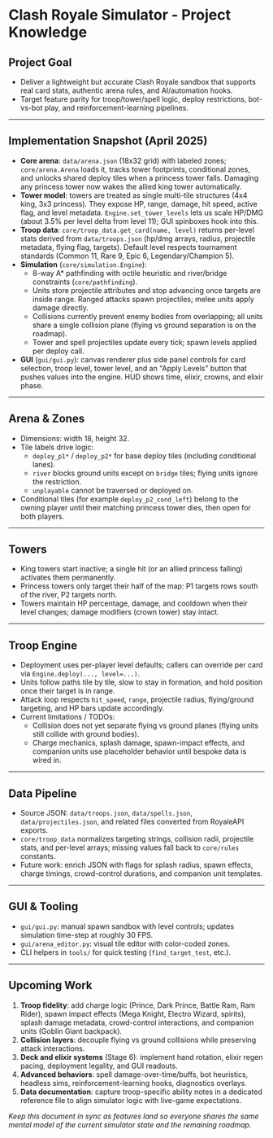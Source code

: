# Clash Royale Simulator - Project Knowledge

## Project Goal
- Deliver a lightweight but accurate Clash Royale sandbox that supports real card stats, authentic arena rules, and AI/automation hooks.
- Target feature parity for troop/tower/spell logic, deploy restrictions, bot-vs-bot play, and reinforcement-learning pipelines.

---

## Implementation Snapshot (April 2025)
- **Core arena**: `data/arena.json` (18x32 grid) with labeled zones; `core/arena.Arena` loads it, tracks tower footprints, conditional zones, and unlocks shared deploy tiles when a princess tower falls. Damaging any princess tower now wakes the allied king tower automatically.
- **Tower model**: towers are treated as single multi-tile structures (4x4 king, 3x3 princess). They expose HP, range, damage, hit speed, active flag, and level metadata. `Engine.set_tower_levels` lets us scale HP/DMG (about 3.5% per level delta from level 11); GUI spinboxes hook into this.
- **Troop data**: `core/troop_data.get_card(name, level)` returns per-level stats derived from `data/troops.json` (hp/dmg arrays, radius, projectile metadata, flying flag, targets). Default level respects tournament standards (Common 11, Rare 9, Epic 6, Legendary/Champion 5).
- **Simulation** (`core/simulation.Engine`):
  - 8-way A* pathfinding with octile heuristic and river/bridge constraints (`core/pathfinding`).
  - Units store projectile attributes and stop advancing once targets are inside range. Ranged attacks spawn projectiles; melee units apply damage directly.
  - Collisions currently prevent enemy bodies from overlapping; all units share a single collision plane (flying vs ground separation is on the roadmap).
  - Tower and spell projectiles update every tick; spawn levels applied per deploy call.
- **GUI** (`gui/gui.py`): canvas renderer plus side panel controls for card selection, troop level, tower level, and an "Apply Levels" button that pushes values into the engine. HUD shows time, elixir, crowns, and elixir phase.

---

## Arena & Zones
- Dimensions: width 18, height 32.
- Tile labels drive logic:
  - `deploy_p1*` / `deploy_p2*` for base deploy tiles (including conditional lanes).
  - `river` blocks ground units except on `bridge` tiles; flying units ignore the restriction.
  - `unplayable` cannot be traversed or deployed on.
- Conditional tiles (for example `deploy_p2_cond_left`) belong to the owning player until their matching princess tower dies, then open for both players.

---

## Towers
- King towers start inactive; a single hit (or an allied princess falling) activates them permanently.
- Princess towers only target their half of the map: P1 targets rows south of the river, P2 targets north.
- Towers maintain HP percentage, damage, and cooldown when their level changes; damage modifiers (crown tower) stay intact.

---

## Troop Engine
- Deployment uses per-player level defaults; callers can override per card via `Engine.deploy(..., level=...)`.
- Units follow paths tile by tile, slow to stay in formation, and hold position once their target is in range.
- Attack loop respects `hit_speed`, `range`, projectile radius, flying/ground targeting, and HP bars update accordingly.
- Current limitations / TODOs:
  - Collision does not yet separate flying vs ground planes (flying units still collide with ground bodies).
  - Charge mechanics, splash damage, spawn-impact effects, and companion units use placeholder behavior until bespoke data is wired in.

---

## Data Pipeline
- Source JSON: `data/troops.json`, `data/spells.json`, `data/projectiles.json`, and related files converted from RoyaleAPI exports.
- `core/troop_data` normalizes targeting strings, collision radii, projectile stats, and per-level arrays; missing values fall back to `core/rules` constants.
- Future work: enrich JSON with flags for splash radius, spawn effects, charge timings, crowd-control durations, and companion unit templates.

---

## GUI & Tooling
- `gui/gui.py`: manual spawn sandbox with level controls; updates simulation time-step at roughly 30 FPS.
- `gui/arena_editor.py`: visual tile editor with color-coded zones.
- CLI helpers in `tools/` for quick testing (`find_target_test`, etc.).

---

## Upcoming Work
1. **Troop fidelity**: add charge logic (Prince, Dark Prince, Battle Ram, Ram Rider), spawn impact effects (Mega Knight, Electro Wizard, spirits), splash damage metadata, crowd-control interactions, and companion units (Goblin Giant backpack).
2. **Collision layers**: decouple flying vs ground collisions while preserving attack interactions.
3. **Deck and elixir systems** (Stage 6): implement hand rotation, elixir regen pacing, deployment legality, and GUI readouts.
4. **Advanced behaviors**: spell damage-over-time/buffs, bot heuristics, headless sims, reinforcement-learning hooks, diagnostics overlays.
5. **Data documentation**: capture troop-specific ability notes in a dedicated reference file to align simulator logic with live-game expectations.

_Keep this document in sync as features land so everyone shares the same mental model of the current simulator state and the remaining roadmap._
